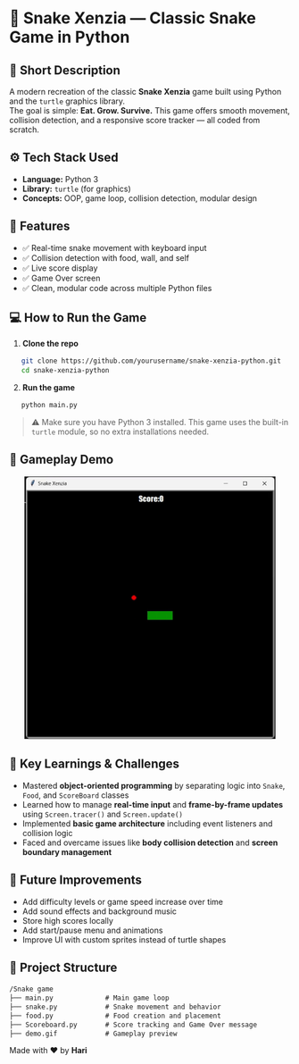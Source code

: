 # 🐍 Snake Xenzia — Classic Snake Game in Python


## 🎯 Short Description

A modern recreation of the classic **Snake Xenzia** game built using Python and the `turtle` graphics library.  
The goal is simple: **Eat. Grow. Survive.**
This game offers smooth movement, collision detection, and a responsive score tracker — all coded from scratch.


## ⚙️ Tech Stack Used

- **Language:** Python 3  
- **Library:** `turtle` (for graphics)  
- **Concepts:** OOP, game loop, collision detection, modular design


## 🚀 Features

- ✅ Real-time snake movement with keyboard input  
- ✅ Collision detection with food, wall, and self  
- ✅ Live score display  
- ✅ Game Over screen  
- ✅ Clean, modular code across multiple Python files


## 💻 How to Run the Game

1. **Clone the repo**

```bash
   git clone https://github.com/yourusername/snake-xenzia-python.git
   cd snake-xenzia-python
````

2. **Run the game**

```bash
   python main.py
```

> ⚠️ Make sure you have Python 3 installed. This game uses the built-in `turtle` module, so no extra installations needed.


## 🎥 Gameplay Demo

<p align="center">
  <img src="Snake%20game/demo.gif" width="450" alt="Snake Gameplay Demo" />
</p>


## 🧠 Key Learnings & Challenges

* Mastered **object-oriented programming** by separating logic into `Snake`, `Food`, and `ScoreBoard` classes
* Learned how to manage **real-time input** and **frame-by-frame updates** using `Screen.tracer()` and `Screen.update()`
* Implemented **basic game architecture** including event listeners and collision logic
* Faced and overcame issues like **body collision detection** and **screen boundary management**


## 🔮 Future Improvements

* Add difficulty levels or game speed increase over time
* Add sound effects and background music
* Store high scores locally
* Add start/pause menu and animations
* Improve UI with custom sprites instead of turtle shapes


## 📁 Project Structure

```
/Snake game
├── main.py             # Main game loop
├── snake.py            # Snake movement and behavior
├── food.py             # Food creation and placement
├── Scoreboard.py       # Score tracking and Game Over message
├── demo.gif            # Gameplay preview
```

Made with ❤️ by **Hari**
